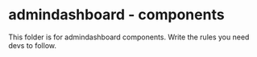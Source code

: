 # admindashboard - components

This folder is for admindashboard components. Write the rules you need devs to follow.